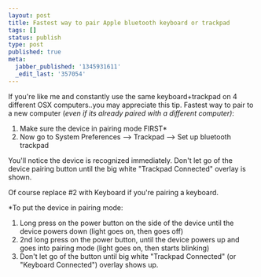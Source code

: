 ```yaml
---
layout: post
title: Fastest way to pair Apple bluetooth keyboard or trackpad
tags: []
status: publish
type: post
published: true
meta:
  jabber_published: '1345931611'
  _edit_last: '357054'
---
```


If you're like me and constantly use the same keyboard+trackpad on 4 different OSX computers..you may appreciate this tip. Fastest way to pair to a new computer (*even if its already paired with a different computer)*:

<!-- more -->

1. Make sure the device in pairing mode FIRST*
2. Now go to System Preferences --> Trackpad --> Set up bluetooth trackpad

You'll notice the device is recognized immediately. Don't let go of the device pairing button until the big white "Trackpad Connected" overlay is shown.

Of course replace #2 with Keyboard if you're pairing a keyboard.

*To put the device in pairing mode:

1. Long press on the power button on the side of the device until the device powers down (light goes on, then goes off)</li>
2. 2nd long press on the power button, until the device powers up and goes into pairing mode (light goes on, then starts blinking)</li>
3. Don't let go of the button until big white "Trackpad Connected" (or "Keyboard Connected") overlay shows up.
